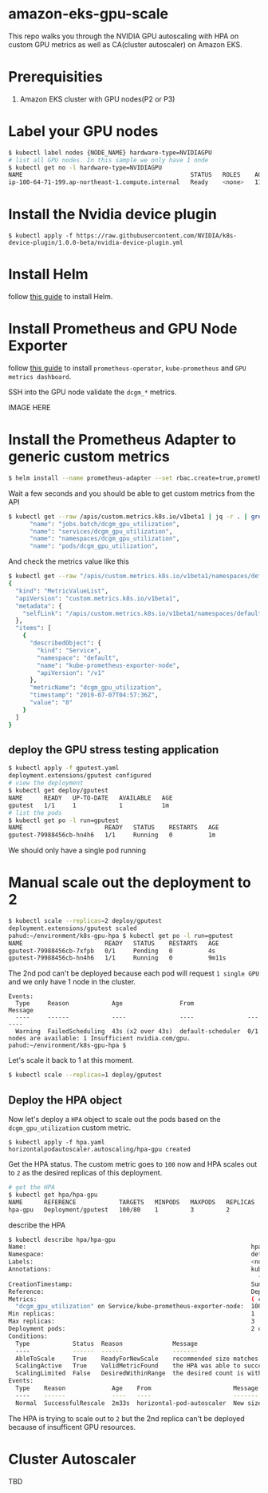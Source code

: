 # amazon-eks-gpu-scale

This repo walks you through the NVIDIA GPU autoscaling with HPA on custom GPU metrics as well as CA(cluster autoscaler) on Amazon EKS.

# Prerequisities
1. Amazon EKS cluster with GPU nodes(P2 or P3)


# Label your GPU nodes

```bash
$ kubectl label nodes {NODE_NAME} hardware-type=NVIDIAGPU
# list all GPU nodes. In this sample we only have 1 onde
$ kubectl get no -l hardware-type=NVIDIAGPU
NAME                                               STATUS   ROLES    AGE    VERSION
ip-100-64-71-199.ap-northeast-1.compute.internal   Ready    <none>   111m   v1.13.7-eks-c57ff8
```


# Install the Nvidia device plugin

```
$ kubectl apply -f https://raw.githubusercontent.com/NVIDIA/k8s-device-plugin/1.0.0-beta/nvidia-device-plugin.yml
```

# Install Helm

follow [this guide](https://github.com/pahud/amazon-eks-workshop/blob/master/00-getting-started/installing-helm.md) to install Helm.

# Install Prometheus and GPU Node Exporter

follow [this guide](https://nvidia.github.io/gpu-monitoring-tools/) to install `prometheus-operator`, `kube-prometheus` and `GPU metrics dashboard`.


SSH into the GPU node validate the `dcgm_*` metrics.

IMAGE HERE

# Install the Prometheus Adapter to generic custom metrics

```bash
$ helm install --name prometheus-adapter --set rbac.create=true,prometheus.url=http://kube-prometheus-prometheus.monitoring.svc.cluster.local,prometheus.port=9090 stable/prometheus-adapter
```

Wait a few seconds and you should be able to get custom metrics from the API

```bash
$ kubectl get --raw /apis/custom.metrics.k8s.io/v1beta1 | jq -r . | grep dcgm_gpu_utilization
      "name": "jobs.batch/dcgm_gpu_utilization",
      "name": "services/dcgm_gpu_utilization",
      "name": "namespaces/dcgm_gpu_utilization",
      "name": "pods/dcgm_gpu_utilization",
```

And check the metrics value like this

```bash
$ kubectl get --raw "/apis/custom.metrics.k8s.io/v1beta1/namespaces/default/services/kube-prometheus-exporter-node/dcgm_gpu_utilization" | jq -r .
{
  "kind": "MetricValueList",
  "apiVersion": "custom.metrics.k8s.io/v1beta1",
  "metadata": {
    "selfLink": "/apis/custom.metrics.k8s.io/v1beta1/namespaces/default/services/kube-prometheus-exporter-node/dcgm_gpu_utilization"
  },
  "items": [
    {
      "describedObject": {
        "kind": "Service",
        "namespace": "default",
        "name": "kube-prometheus-exporter-node",
        "apiVersion": "/v1"
      },
      "metricName": "dcgm_gpu_utilization",
      "timestamp": "2019-07-07T04:57:36Z",
      "value": "0"
    }
  ]
}
```

## deploy the GPU stress testing application

```bash
$ kubectl apply -f gputest.yaml 
deployment.extensions/gputest configured
# view the deployment
$ kubectl get deploy/gputest
NAME      READY   UP-TO-DATE   AVAILABLE   AGE
gputest   1/1     1            1           1m
# list the pods
$ kubectl get po -l run=gputest
NAME                       READY   STATUS    RESTARTS   AGE
gputest-79988456cb-hn4h6   1/1     Running   0          1m
```

We should only have a single pod running

# Manual scale out the deployment to 2

```bash
$ kubectl scale --replicas=2 deploy/gputest                                                                                                             
deployment.extensions/gputest scaled
pahud:~/environment/k8s-gpu-hpa $ kubectl get po -l run=gputest
NAME                       READY   STATUS    RESTARTS   AGE
gputest-79988456cb-7xfpb   0/1     Pending   0          4s
gputest-79988456cb-hn4h6   1/1     Running   0          9m11s
```

The 2nd pod can't be deployed because each pod will request `1 single GPU` and we only have 1 node in the cluster.

```
Events:
  Type     Reason            Age                From               Message
  ----     ------            ----               ----               -------
  Warning  FailedScheduling  43s (x2 over 43s)  default-scheduler  0/1 nodes are available: 1 Insufficient nvidia.com/gpu.
pahud:~/environment/k8s-gpu-hpa $ 
```

Let's scale it back to 1 at this moment.

```bash
$ kubectl scale --replicas=1 deploy/gputest
```


## Deploy the HPA object

Now let's deploy a `HPA` object to scale out the pods based on the `dcgm_gpu_utilization` custom metric.

```bsah
$ kubectl apply -f hpa.yaml 
horizontalpodautoscaler.autoscaling/hpa-gpu created
```

Get the HPA status. The custom metric goes to `100` now and HPA scales out to `2` as the desired replicas of this deployment.

```bash
# get the HPA
$ kubectl get hpa/hpa-gpu
NAME      REFERENCE            TARGETS   MINPODS   MAXPODS   REPLICAS   AGE
hpa-gpu   Deployment/gputest   100/80    1         3         2          62s
```

describe the HPA

```bash
$ kubectl describe hpa/hpa-gpu
Name:                                                               hpa-gpu
Namespace:                                                          default
Labels:                                                             <none>
Annotations:                                                        kubectl.kubernetes.io/last-applied-configuration:
                                                                      {"apiVersion":"autoscaling/v2beta1","kind":"HorizontalPodAutoscaler","metadata":{"annotations":{},"name":"hpa-gpu","namespace":"default"},...
CreationTimestamp:                                                  Sun, 07 Jul 2019 05:22:56 +0000
Reference:                                                          Deployment/gputest
Metrics:                                                            ( current / target )
  "dcgm_gpu_utilization" on Service/kube-prometheus-exporter-node:  100 / 80
Min replicas:                                                       1
Max replicas:                                                       3
Deployment pods:                                                    2 current / 2 desired
Conditions:
  Type            Status  Reason              Message
  ----            ------  ------              -------
  AbleToScale     True    ReadyForNewScale    recommended size matches current size
  ScalingActive   True    ValidMetricFound    the HPA was able to successfully calculate a replica count from Service metric dcgm_gpu_utilization
  ScalingLimited  False   DesiredWithinRange  the desired count is within the acceptable range
Events:
  Type    Reason             Age    From                       Message
  ----    ------             ----   ----                       -------
  Normal  SuccessfulRescale  2m33s  horizontal-pod-autoscaler  New size: 2; reason: Service metric dcgm_gpu_utilization above target
  ```
  
  The HPA is trying to scale out to `2` but the 2nd replica can't be deployed because of insufficent GPU resources.
  

# Cluster Autoscaler

TBD



